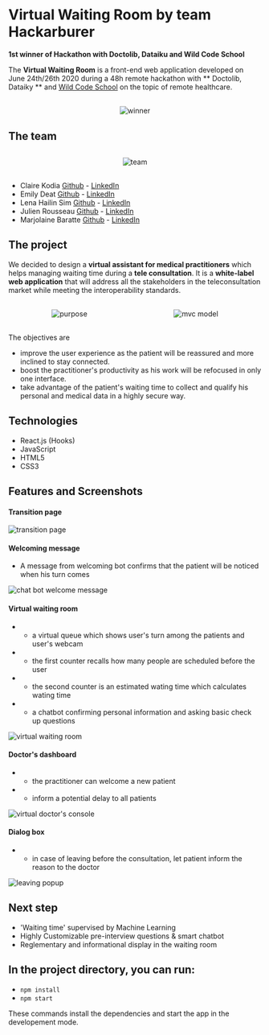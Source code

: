 # Virtual Waiting Room by team Hackarburer

**1st winner of Hackathon with Doctolib, Dataiku and Wild Code School**

The **Virtual Waiting Room** is a front-end web application developed on June 24th/26th 2020 during a 48h remote hackathon with ** Doctolib, Dataiky ** and [Wild Code School](https://www.wildcodeschool.com/en-GB) on the topic of remote healthcare.

<div style="display:flex; justify-content:space-around; margin:30px 0;">
<img src="/public/img/0.png" alt="winner" style="width:180px heigth:auto"/>
</div>

## The team

<div style="display:flex; justify-content:space-around; margin:30px 0;">
<img src="/public/img/3.png" alt="team" style="width:200px heigth:auto"/>
</div>

* Claire Kodia [Github](https://github.com/clrko') - [LinkedIn](https://www.linkedin.com/in/clairekodia/)
* Emily Deat [Github](https://github.com/EmilyDEAT) - [LinkedIn](https://www.linkedin.com/in/emily-deat/)
* Lena Hailin Sim [Github](https://github.com/Lenasim) - [LinkedIn](https://www.linkedin.com/in/lena-hailin-sim/)
* Julien Rousseau [Github](https://github.com/julienrousseau16) - [LinkedIn](https://www.linkedin.com/in/julienrousseau-webdev/)
* Marjolaine Baratte [Github](https://github.com/marjowolff) - [LinkedIn](https://www.linkedin.com/in/marjolainebaratte/)

## The project

We decided to design a **virtual assistant for medical practitioners** which helps managing waiting time during a **tele consultation**. 
It is a **white-label web application** that will address all the stakeholders in the teleconsultation market while meeting the interoperability standards. 

<div style="display:flex; justify-content:space-around; margin:30px 0;">
<img src="/public/img/1.png" alt="purpose" style="width:200px heigth:auto"/>
<img src="/public/img/2.png" alt="mvc model" style="width:200px heigth:auto"/>
</div>

The objectives are
* improve the user experience as the patient will be reassured and more inclined to stay connected. 
* boost the practitioner's productivity as his work will be refocused in only one interface.
* take advantage of the patient's waiting time to collect and qualify his personal and medical data in a highly secure way.


## Technologies

* React.js (Hooks)
* JavaScript
* HTML5
* CSS3

## Features and Screenshots

#### Transition page

<img src="/public/img/4.png" alt="transition page" style="width:200px heigth:auto"/>

#### Welcoming message
*  A message from welcoming bot confirms that the patient will be noticed when his turn comes

<img src="/public/img/5.png" alt="chat bot welcome message" style="width:200px heigth:auto"/>

#### Virtual waiting room

 - - a virtual queue which shows user's turn among the patients and user's webcam 
 - - the first counter recalls how many people are scheduled before the user
 - - the second counter is an estimated wating time which calculates wating time
 - - a chatbot confirming personal information and asking basic check up questions

<img src="/public/img/8.png" alt="virtual waiting room" style="width:200px heigth:auto"/>

#### Doctor's dashboard
 - - the practitioner can welcome a new patient
 - - inform a potential delay to all patients 
 
<img src="/public/img/9.png" alt="virtual doctor's console" style="width:90px heigth:auto"/>

#### Dialog box
 - - in case of leaving before the consultation, let patient inform the reason to the doctor

<img src="/public/img/10.png" alt="leaving popup" style="width:200px heigth:auto"/>

## Next step
* 'Waiting time' supervised by Machine Learning
* Highly Customizable pre-interview questions & smart chatbot
* Reglementary and informational display in the waiting room

## In the project directory, you can run:
* `npm install`
* `npm start`

These commands install the dependencies and start the app in the developement mode.